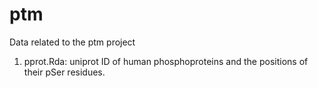 # ptm
Data related to the ptm project

1. pprot.Rda: uniprot ID of human phosphoproteins and the positions of their pSer residues.
